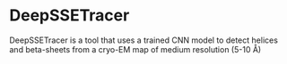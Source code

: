 # DeepSSETracer
DeepSSETracer is a tool that uses a trained CNN model to detect helices and beta-sheets from a cryo-EM map of medium resolution (5-10 Å)
